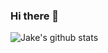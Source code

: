 ### Hi there 👋

<!--
**jake-shasteen/jake-shasteen** is a ✨ _special_ ✨ repository because its `README.md` (this file) appears on your GitHub profile.

Here are some ideas to get you started:

- 🔭 I’m currently working on ...
- 🌱 I’m currently learning ...
- 👯 I’m looking to collaborate on ...
- 🤔 I’m looking for help with ...
- 💬 Ask me about ...
- 📫 How to reach me: ...
- 😄 Pronouns: ...
- ⚡ Fun fact: ...
-->


![Jake's github stats](https://github-readme-stats.vercel.app/api?username=jake-shasteen&show_icons=true&title_color=fff&icon_color=79ff97&text_color=9f9f9f&bg_color=151515)
